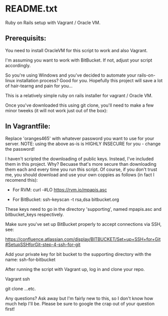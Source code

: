 
# README.txt
Ruby on Rails setup with Vagrant / Oracle VM.

## Prerequisits:

You need to install OracleVM for this script to work and also Vagrant.

I'm assuming you want to work with BitBucket. If not, adjust your script accordingly.

So you're using Windows and you've decided to automate your rails-on-linux installation process? Good for you. Hopefully this project will save a lot of hair-tearng and pain for you...

This is a relatively simple ruby on rails installer for vagrant / Oracle VM.

Once you've downloaded this using git clone, you'll need to make a few minor tweeks (it will not work just out of the box):

## In Vagrantfile:

Replace 'oranges465' with whatever password you want to use for your server.
NOTE: using the above as-is is HIGHLY INSECURE for you - change the password!

I haven't scripted the downloading of public keys. Instead, I've included them in this project. Why? Becuase that's more secure than downloading them each and every time you run this script. Of course, if you don't trust me, you should download and use your own coppies as follows (in fact I recomend this):

- For RVM:
curl -#LO https://rvm.io/mpapis.asc

- For BitBucket:
ssh-keyscan -t rsa,dsa bitbucket.org

These keys need to go in the directory 'supporting', named mpapis.asc and bitbucket_keys respectively.

Make sure you've set up BitBucket properly to accept connections via SSH, see:

https://confluence.atlassian.com/display/BITBUCKET/Set+up+SSH+for+Git#SetupSSHforGit-step-4-ssh-for-git

Add your private key for bit bucket to the supporting directory with the name: ssh-for-bitbucket

After running the script with Vagrant up, log in and clone your repo.

Vagrant ssh

git clone ...etc.


Any questions? Ask away but I'm fairly new to this, so I don't know how much help I'll be. Please be sure to google the crap out of your question first!

